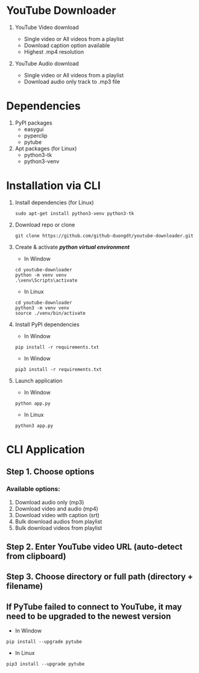 # YouTube Downloader

1. YouTube Video download
   * Single video or All videos from a playlist
   * Download caption option available
   * Highest .mp4 resolution

2. YouTube Audio download
   * Single video or All videos from a playlist
   * Download audio only track to .mp3 file

# Dependencies
1. PyPI packages
   * easygui
   * pyperclip
   * pytube
2. Apt packages (for Linux)
   * python3-tk
   * python3-venv

# Installation via CLI
1. Install dependencies (for Linux)
   ```commandline
   sudo apt-get install python3-venv python3-tk
   ```
   
2. Download repo or clone
    ```commandline
    git clone https://github.com/github-duongdt/youtube-downloader.git
    ```

3. Create & activate _**python virtual environment**_
   * In Window
    ```commandline
    cd youtube-downloader
    python -m venv venv
   .\venv\Scripts\activate
    ```
    * In Linux
    ```commandline
    cd youtube-downloader
    python3 -m venv venv
    source ./venv/bin/activate
    ```

4. Install PyPI dependencies
   * In Window
    ```commandline
    pip install -r requirements.txt
    ```
   
   * In Window
   ```commandline
   pip3 install -r requirements.txt
   ```

5. Launch application
   * In Window
   ```commandline
   python app.py
   ```
   
   * In Linux
   ```commandline
   python3 app.py
   ```

# CLI Application

## Step 1. Choose options

### Available options:

1. Download audio only (mp3)
2. Download video and audio (mp4)
3. Download video with caption (srt)
4. Bulk download audios from playlist
5. Bulk download videos from playlist

## Step 2. Enter YouTube video URL (auto-detect from clipboard)

## Step 3. Choose directory or full path (directory + filename)

## If PyTube failed to connect to YouTube, it may need to be upgraded to the newest version
   * In Window
   ```commandline
   pip install --upgrade pytube
   ```

   * In Linux
   ```commandline
   pip3 install --upgrade pytube
   ```